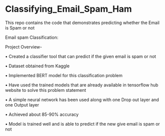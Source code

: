 # Classifying_Email_Spam_Ham
This repo contains the code that demonstrates predicting whether the Email is Spam or not

Email spam Classification:   

Project Overview- 

•	Created a classifier tool that can predict if the given email is spam or not

•	Dataset obtained from Kaggle

•	Implemented BERT model for this classification problem

•	Have used the trained models that are already available in tensorflow hub website to solve this problem statement

•	A simple neural network has been used along with one Drop out layer and one Output layer

•	Achieved about 85-90% accuracy 

•	Model is trained well and is able to predict if the new give email  is spam or not
